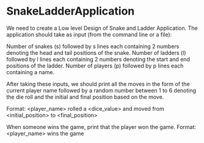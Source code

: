 # SnakeLadderApplication
We need to create a Low level Design of Snake and Ladder Application. The application should take as input (from the command line or a file):

Number of snakes (s) followed by s lines each containing 2 numbers denoting the head and tail positions of the snake.
Number of ladders (l) followed by l lines each containing 2 numbers denoting the start and end positions of the ladder.
Number of players (p) followed by p lines each containing a name.

After taking these inputs, we should print all the moves in the form of the current player name followed by a random number between 1 to 6 denoting the die roll 
and the initial and final position based on the move.

Format: <player_name> rolled a <dice_value> and moved from <initial_position> to <final_position>

When someone wins the game, print that the player won the game.
Format: <player_name> wins the game
